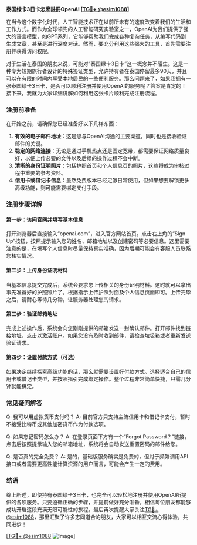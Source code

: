 **泰国绿卡3日卡怎麽註冊OpenAI [[TG💪+ @esim1088](https://t.me/s/esim1088)]**

在当今这个数字化时代，人工智能技术正在以前所未有的速度改变着我们的生活和工作方式。而作为全球领先的人工智能研究实验室之一，OpenAI为我们提供了强大的语言模型，如GPT系列，它能够帮助我们完成各种复杂任务，从编写代码到生成文章，甚至是进行深度对话。然而，要充分利用这些强大的工具，首先需要注册并获得访问权限。

对于生活在泰国的朋友来说，可能对“泰国绿卡3日卡”这一概念并不陌生。这是一种专为短期旅行者设计的特殊签证类型，允许持有者在泰国停留最多90天，并且可以在有限的时间内享受本地居民的一些便利服务。那么问题来了，如果我拥有一张泰国绿卡3日卡，是否可以顺利注册并使用OpenAI的服务呢？答案是肯定的！接下来，我就为大家详细讲解如何利用这张卡片顺利完成注册流程。

### 注册前准备

在开始之前，请确保您已经准备好以下几样东西：

1. **有效的电子邮件地址**：这是您与OpenAI沟通的主要渠道，同时也是接收验证邮件的关键。
2. **稳定的网络连接**：无论是通过手机热点还是固定宽带，都需要保证网络质量良好，以便上传必要的文件以及后续的操作过程不会中断。
3. **清晰的身份证明照片**：包括护照首页和个人信息页的照片，这些将成为审核过程中重要的参考资料。
4. **信用卡或借记卡信息**：虽然免费版本已经足够日常使用，但如果想要解锁更多高级功能，则可能需要绑定支付手段。

### 注册步骤详解

#### 第一步：访问官网并填写基本信息
打开浏览器后直接输入“openai.com”，进入官方网站首页。点击右上角的“Sign Up”按钮，按照提示输入您的姓名、邮箱地址以及创建密码等必要信息。这里需要注意的是，在填写个人信息时尽量保持真实准确，因为后期可能会有客服人员联系您核实情况。

#### 第二步：上传身份证明材料
当基本信息提交完成后，系统会要求您上传相关的身份证明材料。这时就可以拿出事先准备好的护照照片了。根据指示上传护照封面及个人信息页面即可。上传完毕之后，请耐心等待几分钟，让服务器处理您的请求。

#### 第三步：验证邮箱地址
完成上述操作后，系统会向您刚刚提供的邮箱发送一封确认邮件。打开邮件找到链接地址，点击以激活账户。如果您没有及时收到邮件，请检查垃圾箱或者重新发送验证请求。

#### 第四步：设置付款方式（可选）
如果决定继续探索高级功能的话，那么就需要设置好付款方式。选择适合自己的信用卡或借记卡类型，并按照指引完成绑定操作。整个过程非常简单快捷，只需几分钟就能搞定。

### 常见疑问解答

Q: 我可以用虚拟货币支付吗？
A: 目前官方只支持主流信用卡和借记卡支付，暂时不接受比特币或其他加密货币作为付款选项。

Q: 如果忘记密码怎么办？
A: 在登录页面下方有一个“Forgot Password？”链接，点击后按照提示输入您的邮箱地址，系统将会自动发送重置密码的邮件给您。

Q: 是否真的完全免费？
A: 是的，基础版服务确实是免费的，但对于频繁调用API接口或者需要更高性能计算资源的用户而言，可能会产生一定的费用。

### 结语

综上所述，即使持有泰国绿卡3日卡，也完全可以轻松地注册并使用OpenAI所提供的各项服务。只要遵循正确的步骤，并提前做好充分准备，相信每位朋友都能够成功开启这段充满无限可能性的旅程。最后再次提醒大家关注[TG💪+ @esim1088](https://t.me/s/esim1088)，那里汇聚了许多志同道合的朋友，大家可以相互交流心得体验，共同进步！

[[TG💪+ @esim1088](https://t.me/s/esim1088) ![Image](https://i.postimg.cc/4NQfJmqS/Snipaste-2025-05-13-00-14-12.png)]